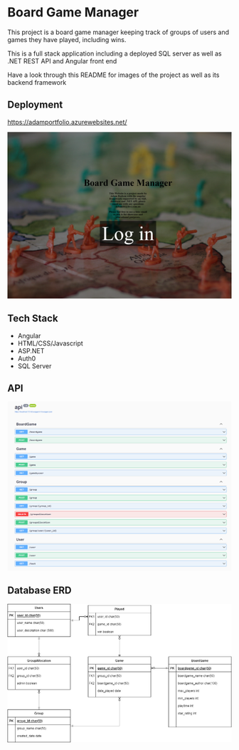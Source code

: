 # Board Game Manager

This project is a board game manager keeping track of groups of users and games they have played, including wins.

This is a full stack application including a deployed SQL server as well as .NET REST API and Angular front end

Have a look through this README for images of the project as well as its backend framework

## Deployment
https://adamportfolio.azurewebsites.net/

![Front End Deployment](https://github.com/AdamDod/Board_Game_Manager/blob/main/Front_End.PNG)

## Tech Stack

- Angular
- HTML/CSS/Javascript
- ASP.NET
- Auth0
- SQL Server

## API
![Swagger img of api](https://github.com/AdamDod/Board_Game_Manager/blob/main/Swagger.PNG)


## Database ERD
![Entity Relationship Diagram of database](https://github.com/AdamDod/Board_Game_Manager/blob/main/Untitled%20Diagram.jpg)
